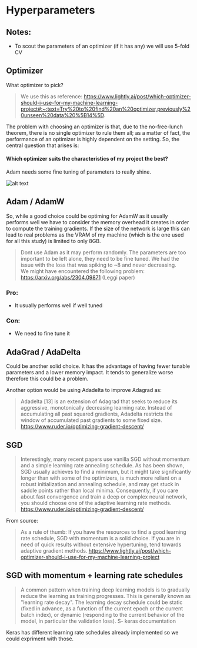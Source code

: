 # Hyperparameters
## Notes:
- To scout the parameters of an optimizer (if it has any) we will use 5-fold CV
## Optimizer
What optimizer to pick?
> We use this as reference: https://www.lightly.ai/post/which-optimizer-should-i-use-for-my-machine-learning-project#:~:text=Try%20to%20find%20an%20optimizer,previously%20unseen%20data%20%5B14%5D.

The problem with choosing an optimizer is that, due to the no-free-lunch theorem, there is no single optimizer to rule them all; as a matter of fact, the performance of an optimizer is highly dependent on the setting. So, the central question that arises is:

#### Which optimizer suits the characteristics of my project the best?
Adam needs some fine tuning of parameters to really shine.

![alt text](/home/jacopo/Downloads/62cd5ce03261cbb02f18863c_table.png)


## Adam / AdamW
So, while a good choice could be optiming for AdamW as it usually performs well we have to consider the memory overhead it creates in order to compute the training gradients. If the size of the network is large this can lead to real problems as the VRAM of my machine (which is the one used for all this study) is limited to only 8GB.

> Dont use Adam as it may perform randomly. The parameters are too important to be left alone, they need to be fine tuned.
> We had the issue with the loss that was spiking to ~8 and never decreasing. \
> We might have encountered the following problem: https://arxiv.org/abs/2304.09871 (Leggi paper)

### Pro:
- It usually performs well if well tuned

### Con:
- We need to fine tune it

## AdaGrad / AdaDelta
Could be another solid choice. It has the advantage of having fewer tunable parameters and a lower memory impact.
It tends to generalize worse therefore this could be a problem.

Another option would be using Adadelta to improve Adagrad as:
> Adadelta [13] is an extension of Adagrad that seeks to reduce its aggressive, monotonically decreasing learning rate. Instead of accumulating all past squared gradients, Adadelta restricts the window of accumulated past gradients to some fixed size.
> https://www.ruder.io/optimizing-gradient-descent/


## SGD
> Interestingly, many recent papers use vanilla SGD without momentum and a simple learning rate annealing schedule. As has been shown, SGD usually achieves to find a minimum, but it might take significantly longer than with some of the optimizers, is much more reliant on a robust initialization and annealing schedule, and may get stuck in saddle points rather than local minima. Consequently, if you care about fast convergence and train a deep or complex neural network, you should choose one of the adaptive learning rate methods.
> https://www.ruder.io/optimizing-gradient-descent/


From source:
> As a rule of thumb: If you have the resources to find a good learning rate schedule, SGD with momentum is a solid choice. If you are in need of quick results without extensive hypertuning, tend towards adaptive gradient methods.
>https://www.lightly.ai/post/which-optimizer-should-i-use-for-my-machine-learning-project
 
 
 ## SGD with momentum + learning rate schedules
> A common pattern when training deep learning models is to gradually reduce the learning as training progresses. This is generally known as "learning rate decay".
 The learning decay schedule could be static (fixed in advance, as a function of the current epoch or the current batch index), or dynamic (responding to the current behavior of the model, in particular the validation loss).
 S\- keras documentation

Keras has different learning rate schedules already implemented so we could expriment with those.

